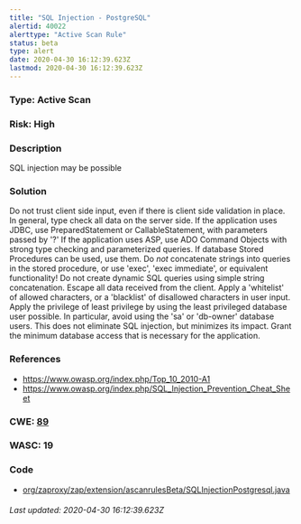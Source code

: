 ```yaml
---
title: "SQL Injection - PostgreSQL"
alertid: 40022
alerttype: "Active Scan Rule"
status: beta
type: alert
date: 2020-04-30 16:12:39.623Z
lastmod: 2020-04-30 16:12:39.623Z
---
```

### Type: Active Scan

### Risk: High

### Description

SQL injection may be possible

### Solution

Do not trust client side input, even if there is client side validation in place. 
In general, type check all data on the server side.
If the application uses JDBC, use PreparedStatement or CallableStatement, with parameters passed by '?'
If the application uses ASP, use ADO Command Objects with strong type checking and parameterized queries.
If database Stored Procedures can be used, use them.
Do *not* concatenate strings into queries in the stored procedure, or use 'exec', 'exec immediate', or equivalent functionality!
Do not create dynamic SQL queries using simple string concatenation.
Escape all data received from the client.
Apply a 'whitelist' of allowed characters, or a 'blacklist' of disallowed characters in user input.
Apply the privilege of least privilege by using the least privileged database user possible.
In particular, avoid using the 'sa' or 'db-owner' database users. This does not eliminate SQL injection, but minimizes its impact.
Grant the minimum database access that is necessary for the application.

### References

* https://www.owasp.org/index.php/Top_10_2010-A1
* https://www.owasp.org/index.php/SQL_Injection_Prevention_Cheat_Sheet

### CWE: [89](https://cwe.mitre.org/data/definitions/89.html)

### WASC:  19

### Code

 * [org/zaproxy/zap/extension/ascanrulesBeta/SQLInjectionPostgresql.java](https://github.com/zaproxy/zap-extensions/blob/master/addOns/ascanrulesBeta/src/main/java/org/zaproxy/zap/extension/ascanrulesBeta/SQLInjectionPostgresql.java)

###### Last updated: 2020-04-30 16:12:39.623Z
